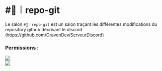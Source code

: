 # #📜︱repo-git
Le salon `#📜︱repo-git` est un salon traçant les différentes modifications
du repository github décrivant le discord (https://github.com/GravenDev/ServeurDiscord)

### Permissions :
![](https://img.shields.io/badge/Lecture-OUI-green?style=for-the-badge) <br/>
![](https://img.shields.io/badge/Ecriture-NON-red?style=for-the-badge)
